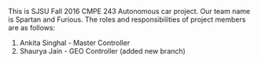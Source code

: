 This is SJSU Fall 2016 CMPE 243 Autonomous car project. Our team name is Spartan and Furious. The roles and responsibilities of project members are as follows:
1. Ankita Singhal - Master Controller
2. Shaurya Jain - GEO Controller (added new branch)

